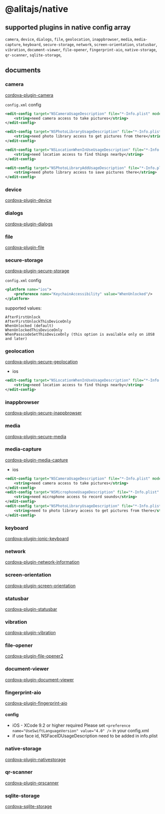 # @alitajs/native

## supported plugins in native config array

`camera`, `device`, `dialogs`, `file`, `geolocation`, `inappbrowser`, `media`, `media-capture`, `keyboard`, `secure-storage`, `network`, `screen-orientation`, `statusbar`, `vibration`, `document-viewer`, `file-opener`, `fingerprint-aio`, `native-storage`, `qr-scanner`, `sqlite-storage`,

## documents

### camera

[cordova-plugin-camera](https://cordova.apache.org/docs/en/latest/reference/cordova-plugin-camera/index.html)

`config.xml` config

```xml
<edit-config target="NSCameraUsageDescription" file="*-Info.plist" mode="merge">
    <string>need camera access to take pictures</string>
</edit-config>

<edit-config target="NSPhotoLibraryUsageDescription" file="*-Info.plist" mode="merge">
    <string>need photo library access to get pictures from there</string>
</edit-config>

<edit-config target="NSLocationWhenInUseUsageDescription" file="*-Info.plist" mode="merge">
    <string>need location access to find things nearby</string>
</edit-config>

<edit-config target="NSPhotoLibraryAddUsageDescription" file="*-Info.plist" mode="merge">
    <string>need photo library access to save pictures there</string>
</edit-config>
```

### device

[cordova-plugin-device](https://cordova.apache.org/docs/en/latest/reference/cordova-plugin-device/index.html)

### dialogs

[cordova-plugin-dialogs](https://cordova.apache.org/docs/en/latest/reference/cordova-plugin-dialogs/index.html)

### file

[cordova-plugin-file](https://cordova.apache.org/docs/en/latest/reference/cordova-plugin-file/index.html)

### secure-storage

[cordova-plugin-secure-storage](https://github.com/Crypho/cordova-plugin-secure-storage)

`config.xml` config

```xml
<platform name="ios">
    <preference name="KeychainAccessibility" value="WhenUnlocked"/>
</platform>
```

supported values:

```
AfterFirstUnlock
AfterFirstUnlockThisDeviceOnly
WhenUnlocked (default)
WhenUnlockedThisDeviceOnly
WhenPasscodeSetThisDeviceOnly (this option is available only on iOS8 and later)
```

### geolocation

[cordova-plugin-secure-geolocation](https://cordova.apache.org/docs/en/latest/reference/cordova-plugin-geolocation/index.html)

- ios

```xml
<edit-config target="NSLocationWhenInUseUsageDescription" file="*-Info.plist" mode="merge">
    <string>need location access to find things nearby</string>
</edit-config>
```

### inappbrowser

[cordova-plugin-secure-inappbrowser](https://cordova.apache.org/docs/en/latest/reference/cordova-plugin-inappbrowser/index.html)

### media

[cordova-plugin-secure-media](https://cordova.apache.org/docs/en/latest/reference/cordova-plugin-media/index.html)

### media-capture

[cordova-plugin-media-capture](https://github.com/apache/cordova-plugin-media-capture)

- ios

```xml
<edit-config target="NSCameraUsageDescription" file="*-Info.plist" mode="merge">
    <string>need camera access to take pictures</string>
</edit-config>
<edit-config target="NSMicrophoneUsageDescription" file="*-Info.plist" mode="merge">
    <string>need microphone access to record sounds</string>
</edit-config>
<edit-config target="NSPhotoLibraryUsageDescription" file="*-Info.plist" mode="merge">
    <string>need to photo library access to get pictures from there</string>
</edit-config>
```

### keyboard

[cordova-plugin-ionic-keyboard](https://github.com/ionic-team/cordova-plugin-ionic-keyboard)

### network

[cordova-plugin-network-information](https://github.com/apache/cordova-plugin-network-information)

### screen-orientation

[cordova-plugin-screen-orientation](https://github.com/apache/cordova-plugin-screen-orientation)

### statusbar

[cordova-plugin-statusbar](https://github.com/apache/cordova-plugin-statusbar)

### vibration

[cordova-plugin-vibration](https://github.com/apache/cordova-plugin-vibration)

### file-opener

[cordova-plugin-file-opener2](https://github.com/pwlin/cordova-plugin-file-opener2)

### document-viewer

[cordova-plugin-document-viewer](https://github.com/sitewaerts/cordova-plugin-document-viewer)

### fingerprint-aio

[cordova-plugin-fingerprint-aio](https://github.com/NiklasMerz/cordova-plugin-fingerprint-aio)

#### config

- iOS - XCode 9.2 or higher required Please set `<preference name="UseSwiftLanguageVersion" value="4.0" />` in your config.xml
- if use face id, NSFaceIDUsageDescription need to be added in info.plist

### native-storage

[cordova-plugin-nativestorage](https://github.com/TheCocoaProject/cordova-plugin-nativestorage)

### qr-scanner

[cordova-plugin-qrscanner](https://github.com/bitpay/cordova-plugin-qrscanner)

### sqlite-storage

[cordova-sqlite-storage](https://github.com/litehelpers/Cordova-sqlite-storage)
